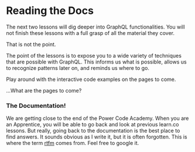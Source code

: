 # Reading the Docs

The next two lessons will dig deeper into GraphQL functionalities. You will not finish these lessons with a full grasp of all the material they cover.

That is not the point.

The point of the lessons is to expose you to a wide variety of techniques that are possible with GraphQL. This informs us what is possible, allows us to recognize patterns later on, and reminds us where to go.

Play around with the interactive code examples on the pages to come.

...What are the pages to come?

### The Documentation!

We are getting close to the end of the Power Code Academy. When you are an Apprentice, you will be able to go back and look at previous learn.co lessons. But really, going back to the documentation is the best place to find answers. It sounds obvious as I write it, but it is often forgotten. This is where the term [rtfm](http://www.readthefuckingmanual.com/) comes from. Feel free to google it.
